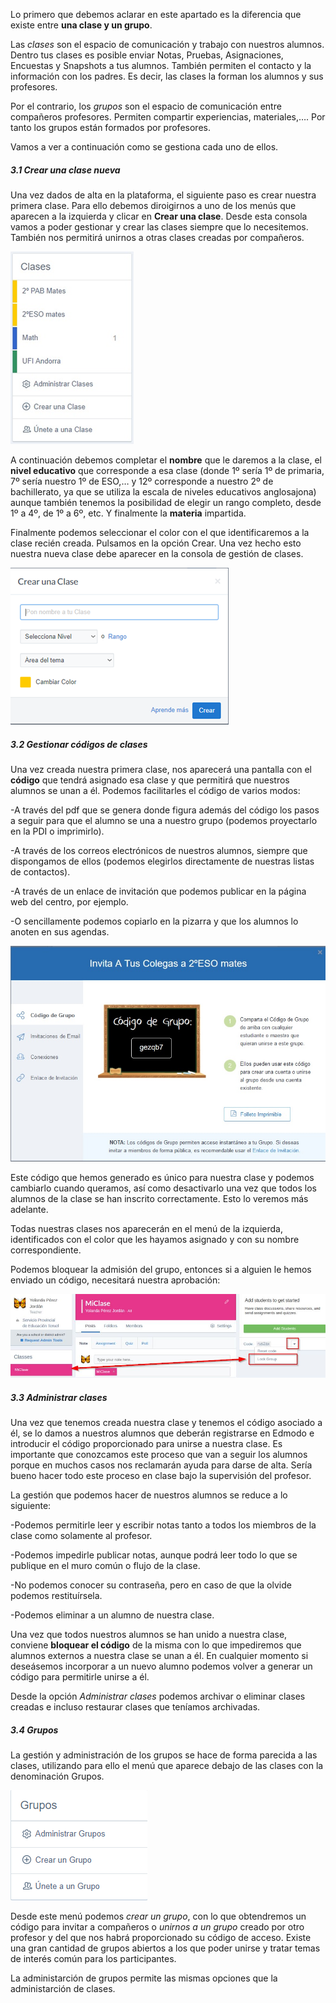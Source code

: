 Lo primero que debemos aclarar en este apartado es la diferencia que existe entre **una clase y un grupo**.

Las _clases_ son el espacio de comunicación y trabajo con nuestros alumnos. Dentro tus clases es posible enviar Notas, Pruebas, Asignaciones, Encuestas y Snapshots a tus alumnos. También permiten el contacto y la información con los padres. Es decir, las clases la forman los alumnos y sus profesores.

Por el contrario, los _grupos_ son el espacio de comunicación entre compañeros profesores. Permiten compartir experiencias, materiales,…. Por tanto los grupos están formados por profesores.

Vamos a ver a continuación como se gestiona cada uno de ellos.

##### 3.1 Crear una clase nueva

Una vez dados de alta en la plataforma, el siguiente paso es crear nuestra primera clase. Para ello debemos diroigirnos a uno de los menús que aparecen a la izquierda y clicar en  **Crear una clase**. Desde esta consola vamos a poder gestionar y crear las clases siempre que lo necesitemos. También nos permitirá unirnos a otras clases creadas por compañeros.

![](/assets/import04.png)

A continuación debemos completar el **nombre** que le daremos a la clase, el **nivel educativo** que corresponde a esa clase \(donde 1º sería 1º de primaria, 7º sería nuestro 1º de ESO,… y 12º corresponde a nuestro 2º de bachillerato, ya que se utiliza la escala de niveles educativos anglosajona\) aunque también tenemos la posibilidad de elegir un rango completo, desde 1º a 4º, de 1º a 6º, etc. Y finalmente la **materia** impartida.

Finalmente podemos seleccionar el color con el que identificaremos a la clase recién creada. Pulsamos en la opción Crear. Una vez hecho esto nuestra nueva clase debe aparecer en la consola de gestión de clases.

![](/assets/import05.png)

##### 3.2 Gestionar códigos de clases

Una vez creada nuestra primera clase, nos aparecerá una pantalla con el **código** que tendrá asignado esa clase y que permitirá que nuestros alumnos se unan a él. Podemos facilitarles el código de varios modos:

-A través del pdf que se genera donde figura además del código los pasos a seguir para que el alumno se una a nuestro grupo \(podemos proyectarlo en la PDI o imprimirlo\).

-A través de los correos electrónicos de nuestros alumnos, siempre que dispongamos de ellos \(podemos elegirlos directamente de nuestras listas de contactos\).

-A través de un enlace de invitación que podemos publicar en la página web del centro, por ejemplo.

-O sencillamente podemos copiarlo en la pizarra y que los alumnos lo anoten en sus agendas.

![](/assets/Codigos.jpg)

Este código que hemos generado es único para nuestra clase y podemos cambiarlo cuando queramos, así como desactivarlo una vez que todos los alumnos de la clase se han inscrito correctamente. Esto lo veremos más adelante.

Todas nuestras clases nos aparecerán en el menú de la izquierda, identificados con el color que les hayamos asignado y con su nombre correspondiente.

Podemos bloquear la admisión del grupo, entonces si a alguien le hemos enviado un código, necesitará nuestra aprobación:

![](/assets/bloqueargrupo.jpg)

##### 3.3 Administrar clases

Una vez que tenemos creada nuestra clase y tenemos el código asociado a él, se lo damos a nuestros alumnos que deberán registrarse en Edmodo e introducir el código proporcionado para unirse a nuestra clase. Es importante que conozcamos este proceso que van a seguir los alumnos porque en muchos casos nos reclamarán ayuda para darse de alta. Sería bueno hacer todo este proceso en clase bajo la supervisión del profesor.

La gestión que podemos hacer de nuestros alumnos se reduce a lo siguiente:

-Podemos permitirle leer y escribir notas tanto a todos los miembros de la clase como solamente al profesor.

-Podemos impedirle publicar notas, aunque podrá leer todo lo que se publique en el muro común o flujo de la clase.

-No podemos conocer su contraseña, pero en caso de que la olvide podemos restituírsela.

-Podemos eliminar a un alumno de nuestra clase.

Una vez que todos nuestros alumnos se han unido a nuestra clase, conviene **bloquear el código** de la misma con lo que impediremos que alumnos externos a nuestra clase se unan a él. En cualquier momento si deseásemos incorporar a un nuevo alumno podemos volver a generar un código para permitirle unirse a él.

Desde la opción _Administrar clases_ podemos archivar o eliminar clases creadas e incluso restaurar clases que teníamos archivadas.

##### 3.4 Grupos

La gestión y administración de los grupos se hace de forma parecida a las clases, utilizando para ello el menú que aparece debajo de las clases con la denominación Grupos.

![](/assets/import42.png)

Desde este menú podemos _crear un grupo_, con lo que obtendremos un código para invitar a compañeros o _unirnos a un grupo_ creado por otro profesor y del que nos habrá proporcionado su código de acceso. Existe una gran cantidad de grupos abiertos a los que poder unirse y tratar temas de interés común para los participantes.

La administarción de grupos permite las mismas opciones que la administarción de clases.

